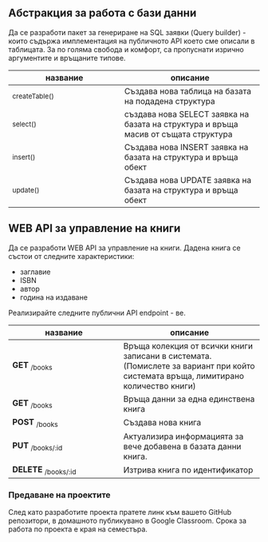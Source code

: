 ## Абстракция за работа с бази данни

Да се разработи пакет за генериране на SQL заявки (Query builder) - които съдържа имплементация на публичното API което сме описали в таблицата. За по голяма свобода и комфорт, са пропуснати изрично аргументите и връщаните типове. 

<table>
    <thead>
        <tr>
            <th width="220">название</th>
            <th width="280px">описание</th>
        </tr>
    </thead>
    <tbody>
        <tr>
            <td>
                <sub>createTable()</sub>
            </td>
            <td>
                Създава нова таблица на базата на подадена структура
            </td>
        </tr>
        <tr>
            <td>
                <sub>select()</sub>
            </td>
            <td>
                създава нова SELECT заявка на базата на структура и връща масив от същата структура
            </td>
        </tr>
        <tr>
            <td>
                <sub>insert()</sub>
            </td>
            <td>
                Създава нова INSERT заявка на базата на структура и връща обект 
            </td>
        </tr>
        <tr>
            <td>
                <sub>update()</sub>
            </td>
            <td>
                Създава нова UPDATE заявка на базата на структура и връща обект 
            </td>
        </tr>
    <tbody>
</table>



## WEB API за управление на книги

Да се разработи WEB API за управление на книги. Дадена книга се състои от следните характеристики:
- заглавие
- ISBN
- автор
- година на издаване

Реализирайте следните публични API endpoint - ве.

<table>
    <thead>
        <tr>
            <th width="220">название</th>
            <th width="280px">описание</th>
        </tr>
    </thead>
    <tbody>
        <tr>
            <td>
                <strong>GET</strong>
                <sub>/books</sub>
            </td>
            <td>
                Връща колекция от всички книги записани в системата. (Помислете за вариант при който системата връща, лимитирано количество книги)
            </td>
        </tr>
        <tr>
            <td>
                <strong>GET</strong>
                <sub>/books</sub>
            </td>
            <td>
                Връща данни за една единствена книга
            </td>
        </tr>        
        <tr>
            <td>
                <strong>POST</strong>
                <sub>/books</sub>
            </td>
            <td>
                Създава нова книга
            </td>
        </tr>
        <tr>
            <td>
                <strong>PUT</strong>
                <sub>/books/:id</sub>
            </td>
            <td>
                Актуализира информацията за вече добавена в базата данни книга.
            </td>
        </tr>
        <tr>
            <td>
                <strong>DELETE</strong>
                <sub>/books/:id</sub>
            </td>
            <td>
                Изтрива книга по идентификатор
            </td>
        </tr>                
    <tbody>
</table>



### Предаване на проектите
След като разработите проекта пратете линк към вашето GitHub репозитори, в домашното публикувано в Google Classroom. Срока за работа по проекта е края на семестъра. 